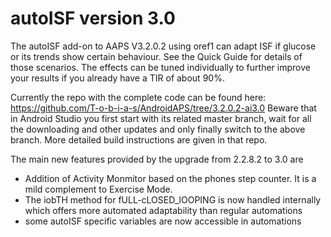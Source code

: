 # autoISF version 3.0
The autoISF add-on to AAPS V3.2.0.2 using oref1 can adapt ISF if glucose or its trends show certain behaviour. See the Quick Guide for details of those scenarios. The effects can be tuned individually to further improve your results if you already have a TIR of about 90%.

Currently the repo with the complete code can be found here: https://github.com/T-o-b-i-a-s/AndroidAPS/tree/3.2.0.2-ai3.0
Beware that in Android Studio you first start with its related master branch, wait for all the downloading and other updates and only finally switch to the above branch. More detailed build instructions are given in that repo.

The main new features provided by the upgrade from 2.2.8.2 to 3.0  are
* Addition of Activity Monmitor based on the phones step counter. It is a mild complement to Exercise Mode.
* The iobTH method for fULL-cLOSED_lOOPING is now handled internally which offers more automated adaptability than regular automations
* some autoISF specific variables are now accessible in automations
